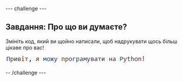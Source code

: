 \--- challenge \---

## Завдання: Про що ви думаєте?

Змініть код, який ви щойно написали, щоб надрукувати щось більш цікаве про вас!

![знімок екрану](images/me-mind.png)

-- /challenge \---